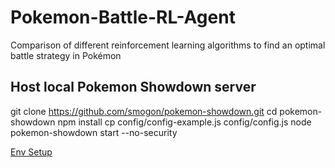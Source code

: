 # Pokemon-Battle-RL-Agent
Comparison of different reinforcement learning algorithms to find an optimal battle strategy in Pokémon

## Host local Pokemon Showdown server
git clone https://github.com/smogon/pokemon-showdown.git
cd pokemon-showdown
npm install
cp config/config-example.js config/config.js
node pokemon-showdown start --no-security

[Env Setup](./showdown_master/README.md)

